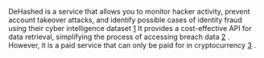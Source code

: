 
DeHashed is a service that allows you to monitor hacker activity, prevent account takeover attacks, and identify possible cases of identity fraud using their cyber intelligence dataset [1](https://dehashed.com/) It provides a cost-effective API for data retrieval, simplifying the process of accessing breach data [2](https://risk3sixty.com/2022/10/14/understanding-password-breach-data/) . However, it is a paid service that can only be paid for in cryptocurrency [3](https://aojanzen.github.io/blog/html/2022/05/30/huntingbreachedpasswordswithdehashed.html) .